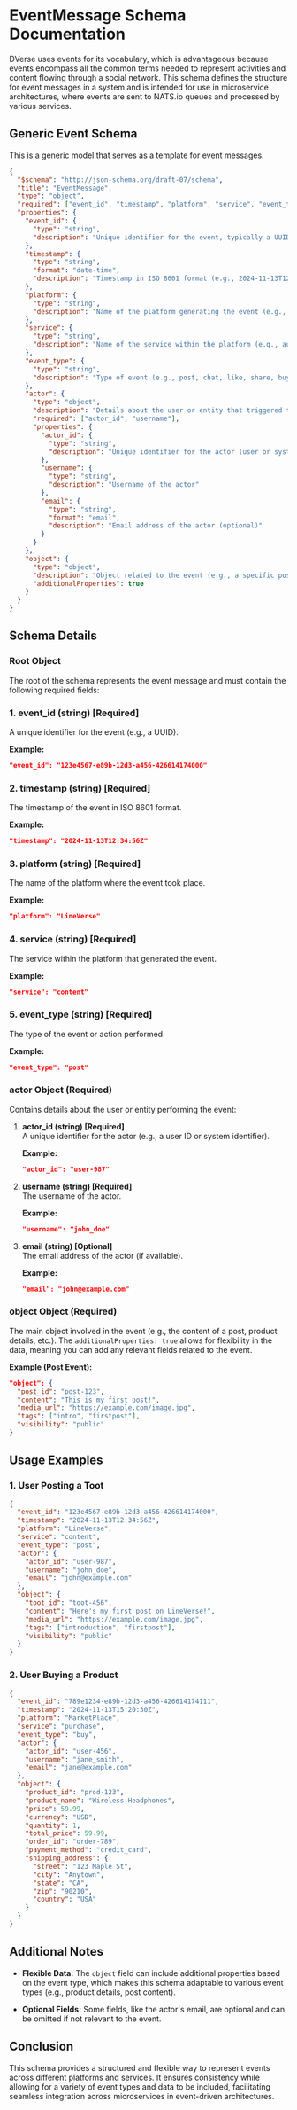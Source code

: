 # EventMessage Schema Documentation

DVerse uses events for its vocabulary, which is advantageous because events encompass all the common terms needed to represent activities and content flowing through a social network. This schema defines the structure for event messages in a system and is intended for use in microservice architectures, where events are sent to NATS.io queues and processed by various services.

## Generic Event Schema

This is a generic model that serves as a template for event messages.

```json
{
  "$schema": "http://json-schema.org/draft-07/schema",
  "title": "EventMessage",
  "type": "object",
  "required": ["event_id", "timestamp", "platform", "service", "event_type", "actor", "object"],
  "properties": {
    "event_id": {
      "type": "string",
      "description": "Unique identifier for the event, typically a UUID"
    },
    "timestamp": {
      "type": "string",
      "format": "date-time",
      "description": "Timestamp in ISO 8601 format (e.g., 2024-11-13T12:34:56Z)"
    },
    "platform": {
      "type": "string",
      "description": "Name of the platform generating the event (e.g., LineVerse, MarketPlace)"
    },
    "service": {
      "type": "string",
      "description": "Name of the service within the platform (e.g., auth, toots)"
    },
    "event_type": {
      "type": "string",
      "description": "Type of event (e.g., post, chat, like, share, buy), representing the action taken"
    },
    "actor": {
      "type": "object",
      "description": "Details about the user or entity that triggered the event",
      "required": ["actor_id", "username"],
      "properties": {
        "actor_id": {
          "type": "string",
          "description": "Unique identifier for the actor (user or system) performing the action"
        },
        "username": {
          "type": "string",
          "description": "Username of the actor"
        },
        "email": {
          "type": "string",
          "format": "email",
          "description": "Email address of the actor (optional)"
        }
      }
    },
    "object": {
      "type": "object",
      "description": "Object related to the event (e.g., a specific post, product, or comment)",
      "additionalProperties": true
    }
  }
}
```

## Schema Details

### Root Object

The root of the schema represents the event message and must contain the following required fields:

### 1. **event_id (string) [Required]**

A unique identifier for the event (e.g., a UUID).

**Example:**
```json
"event_id": "123e4567-e89b-12d3-a456-426614174000"
```


### 2. **timestamp (string) [Required]**

The timestamp of the event in ISO 8601 format.

**Example:**
```json
"timestamp": "2024-11-13T12:34:56Z"
```


### 3. **platform (string) [Required]**

The name of the platform where the event took place.

**Example:**
```json
"platform": "LineVerse"
```


### 4. **service (string) [Required]**

The service within the platform that generated the event.

**Example:**
```json
"service": "content"
```


### 5. **event_type (string) [Required]**

The type of the event or action performed.

**Example:**
```json
"event_type": "post"
```


### actor Object (Required)

Contains details about the user or entity performing the event:

1. **actor_id (string) [Required]**  
   A unique identifier for the actor (e.g., a user ID or system identifier).

   **Example:**
   ```json
   "actor_id": "user-987"
   ```

2. **username (string) [Required]**  
   The username of the actor.

   **Example:**
   ```json
   "username": "john_doe"
   ```

3. **email (string) [Optional]**  
   The email address of the actor (if available).

   **Example:**
   ```json
   "email": "john@example.com"
   ```


### object Object (Required)

The main object involved in the event (e.g., the content of a post, product details, etc.). The `additionalProperties: true` allows for flexibility in the data, meaning you can add any relevant fields related to the event.

**Example (Post Event):**

```json
"object": {
  "post_id": "post-123",
  "content": "This is my first post!",
  "media_url": "https://example.com/image.jpg",
  "tags": ["intro", "firstpost"],
  "visibility": "public"
}
```

## Usage Examples

### 1. **User Posting a Toot**

```json
{
  "event_id": "123e4567-e89b-12d3-a456-426614174000",
  "timestamp": "2024-11-13T12:34:56Z",
  "platform": "LineVerse",
  "service": "content",
  "event_type": "post",
  "actor": {
    "actor_id": "user-987",
    "username": "john_doe",
    "email": "john@example.com"
  },
  "object": {
    "toot_id": "toot-456",
    "content": "Here's my first post on LineVerse!",
    "media_url": "https://example.com/image.jpg",
    "tags": ["introduction", "firstpost"],
    "visibility": "public"
  }
}
```


### 2. **User Buying a Product**

```json
{
  "event_id": "789e1234-e89b-12d3-a456-426614174111",
  "timestamp": "2024-11-13T15:20:30Z",
  "platform": "MarketPlace",
  "service": "purchase",
  "event_type": "buy",
  "actor": {
    "actor_id": "user-456",
    "username": "jane_smith",
    "email": "jane@example.com"
  },
  "object": {
    "product_id": "prod-123",
    "product_name": "Wireless Headphones",
    "price": 59.99,
    "currency": "USD",
    "quantity": 1,
    "total_price": 59.99,
    "order_id": "order-789",
    "payment_method": "credit_card",
    "shipping_address": {
      "street": "123 Maple St",
      "city": "Anytown",
      "state": "CA",
      "zip": "90210",
      "country": "USA"
    }
  }
}
```


## Additional Notes

- **Flexible Data:** The `object` field can include additional properties based on the event type, which makes this schema adaptable to various event types (e.g., product details, post content).
  
- **Optional Fields:** Some fields, like the actor's email, are optional and can be omitted if not relevant to the event.


## Conclusion

This schema provides a structured and flexible way to represent events across different platforms and services. It ensures consistency while allowing for a variety of event types and data to be included, facilitating seamless integration across microservices in event-driven architectures.
